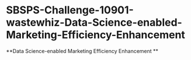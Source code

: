 # SBSPS-Challenge-10901-wastewhiz-Data-Science-enabled-Marketing-Efficiency-Enhancement
**Data Science-enabled Marketing Efficiency Enhancement
**
